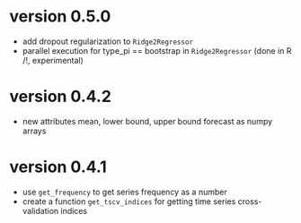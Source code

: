 # version 0.5.0

- add dropout regularization to `Ridge2Regressor`
- parallel execution for type_pi == bootstrap in `Ridge2Regressor` (done in R /!\, experimental)

# version 0.4.2

- new attributes mean, lower bound, upper bound forecast as numpy arrays

# version 0.4.1

- use `get_frequency` to get series frequency as a number
- create a function `get_tscv_indices` for getting time series cross-validation indices